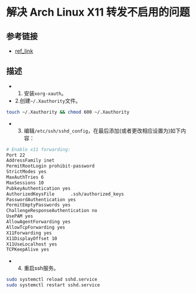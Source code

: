 # 解决 Arch Linux X11 转发不启用的问题
## 参考链接
- [ref_link](https://blog.csdn.net/taotieren/article/details/106490662)
## 描述
- 1. 安装`xorg-xauth`。
- 2.创建`~/.Xauthority`文件。
```bash
touch ~/.Xauthority && chmod 600 ~/.Xauthority
```

- 3. 编辑`/etc/ssh/sshd_config`，在最后添加(或者更改相应设置为)如下内容：
```bash
# Enable x11 forwarding:
Port 22
AddressFamily inet
PermitRootLogin prohibit-password
StrictModes yes
MaxAuthTries 6
MaxSessions 10
PubkeyAuthentication yes
AuthorizedKeysFile      .ssh/authorized_keys
PasswordAuthentication yes
PermitEmptyPasswords yes
ChallengeResponseAuthentication no
UsePAM yes
AllowAgentForwarding yes
AllowTcpForwarding yes
X11Forwarding yes
X11DisplayOffset 10
X11UseLocalhost yes
TCPKeepAlive yes
```
- 4. 重启ssh服务。
```bash
sudo systemctl reload sshd.service
sudo systemctl restart sshd.service
```
